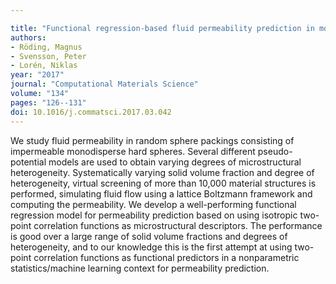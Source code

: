 ```yaml
---

title: "Functional regression-based fluid permeability prediction in monodisperse sphere packings from isotropic two-point correlation functions"
authors:
- Röding, Magnus
- Svensson, Peter
- Lorén, Niklas
year: "2017"
journal: "Computational Materials Science"
volume: "134"
pages: "126--131"
doi: 10.1016/j.commatsci.2017.03.042
---
```

We study fluid permeability in random sphere packings consisting of impermeable monodisperse hard spheres. Several different pseudo-potential models are used to obtain varying degrees of microstructural heterogeneity. Systematically varying solid volume fraction and degree of heterogeneity, virtual screening of more than 10,000 material structures is performed, simulating fluid flow using a lattice Boltzmann framework and computing the permeability. We develop a well-performing functional regression model for permeability prediction based on using isotropic two-point correlation functions as microstructural descriptors. The performance is good over a large range of solid volume fractions and degrees of heterogeneity, and to our knowledge this is the first attempt at using two-point correlation functions as functional predictors in a nonparametric statistics/machine learning context for permeability prediction.
